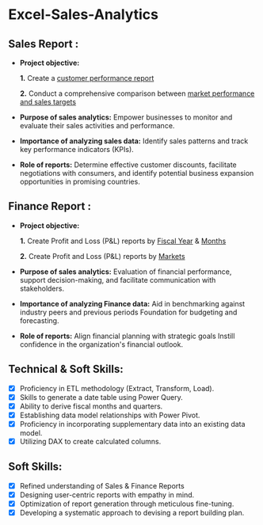 # Excel-Sales-Analytics
## Sales Report :


- **Project objective:** 

    **1.** Create a [customer performance report](https://github.com/rehavelu/Excel-Sales-Analytics/blob/main/Customer%20Performance%20Report.pdf)

    **2.** Conduct a comprehensive comparison between [market performance and sales targets](https://github.com/rehavelu/Excel-Sales-Analytics/blob/main/Market%20Performance%20vs%20Target%20Report.pdf)

- **Purpose of sales analytics:** Empower businesses to monitor and evaluate their sales activities and performance.

- **Importance of analyzing sales data:** Identify sales patterns and track key performance indicators (KPIs).

- **Role of reports:** Determine effective customer discounts, facilitate negotiations with consumers, and identify potential business expansion opportunities in promising countries.


## Finance Report :

- **Project objective:** 

    **1.** Create Profit and Loss (P&L) reports by [Fiscal Year](https://github.com/rehavelu/Excel-Sales-Analytics/blob/main/P%26L%20Statement%20by%20Fiscal%20Year.pdf) & [Months](https://github.com/rehavelu/Excel-Sales-Analytics/blob/main/P%26L%20Statement%20by%20Months.pdf)

   **2.** Create Profit and Loss (P&L) reports by [Markets](https://github.com/rehavelu/Excel-Sales-Analytics/blob/main/P%26L%20Statement%20by%20Markets.pdf)

- **Purpose of sales analytics:** Evaluation of financial performance, support decision-making, and facilitate communication with stakeholders.

- **Importance of analyzing Finance data:** Aid in benchmarking against industry peers and previous periods Foundation for budgeting and forecasting.

- **Role of reports:** Align financial planning with strategic goals Instill confidence in the organization's financial outlook.


## Technical & Soft Skills:
- [x]	Proficiency in ETL methodology (Extract, Transform, Load).
- [x]	Skills to generate a date table using Power Query.
- [x]	Ability to derive fiscal months and quarters.
- [x]	Establishing data model relationships with Power Pivot.
- [x]	Proficiency in incorporating supplementary data into an existing data model.
- [x]	Utilizing DAX to create calculated columns.

## Soft Skills:
- [x]	Refined understanding of Sales & Finance Reports
- [x]	Designing user-centric reports with empathy in mind.
- [x]	Optimization of report generation through meticulous fine-tuning.
- [x]	Developing a systematic approach to devising a report building plan.

